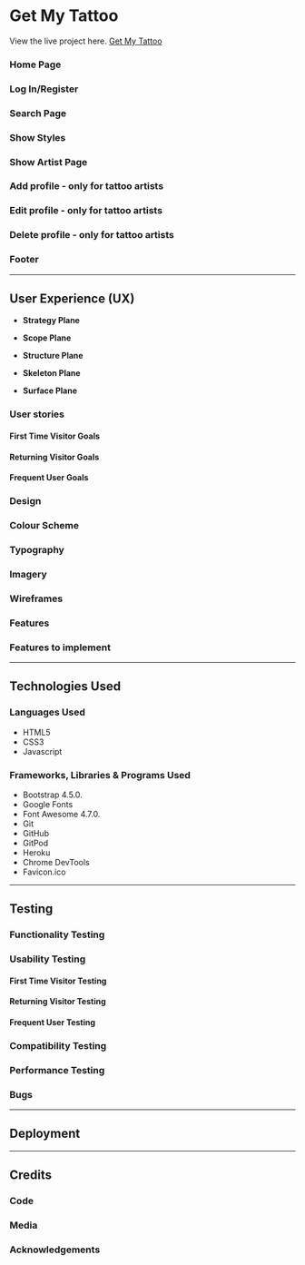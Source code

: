 # Get My Tattoo

View the live project here. [Get My Tattoo](https://getmytattoo.herokuapp.com/get_artists)


### Home Page


### Log In/Register


### Search Page


### Show Styles


### Show Artist Page


### Add profile - only for tattoo artists


### Edit profile - only for tattoo artists


### Delete profile - only for tattoo artists


### Footer 


---

## User Experience (UX)


* **Strategy Plane**



* **Scope Plane**



* **Structure Plane**



* **Skeleton Plane**



* **Surface Plane**



### User stories

#### First Time Visitor Goals


#### Returning Visitor Goals

#### Frequent User Goals


### Design



### Colour Scheme



### Typography



### Imagery


### Wireframes



### Features



### Features to implement


---

## Technologies Used

### Languages Used
* HTML5
* CSS3
* Javascript

### Frameworks, Libraries & Programs Used

* Bootstrap 4.5.0.
* Google Fonts
* Font Awesome 4.7.0.
* Git
* GitHub
* GitPod
* Heroku
* Chrome DevTools
* Favicon.ico

---

## Testing

### Functionality Testing 



### Usability Testing


#### First Time Visitor Testing


#### Returning Visitor Testing


#### Frequent User Testing

### Compatibility Testing


### Performance Testing




### Bugs



---

## Deployment




---

## Credits

### Code


### Media



### Acknowledgements

